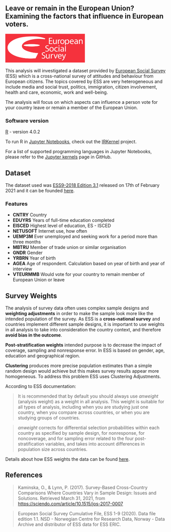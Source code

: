 ## Leave or remain in the European Union? Examining the factors that influence in European voters.

<img src="https://github.com/pessini/european-voters/blob/main/img/ESS-logo.png" alt="European Social Survey" width="250"/><br>

This analysis will investigated a dataset provided by [European Social Survey](https://www.europeansocialsurvey.org/) (ESS) which is a cross-national survey of attitudes and behaviour from European citizens. The topics covered by ESS are very heterogeneous and include media and social trust, politics, immigration, citizen involvement, health and care, economic, work and well-being.

The analysis will focus on which aspects can influence a person vote for your country leave or remain a member of the European Union. 

### Software version

[R](https://www.r-project.org/foundation/) - version 4.0.2

To run R in [Jupyter Notebooks](https://jupyter.org/), check out the [IRKernel](https://irkernel.github.io/) project.

For a list of supported programming languages in Jupyter Notebooks, please refer to the [Jupyter kernels](https://github.com/jupyter/jupyter/wiki/Jupyter-kernels) page in GitHub.

## Dataset

The dataset used was [ESS9-2018 Edition 3.1](https://www.europeansocialsurvey.org/docs/round9/survey/ESS9_data_documentation_report_e03_1.pdf) released on 17th of February 2021 and it can be founded [here](https://github.com/pessini/european-voters/blob/main/ESS9e03_1.sav).

### Features

- __CNTRY__ Country
- __EDUYRS__ Years of full-time education completed
- __EISCED__ Highest level of education, ES - ISCED
- __NETUSOFT__ Internet use, how often
- __UEMP3M__ Ever unemployed and seeking work for a period more than three months
- __MBTRU__ Member of trade union or similar organisation
- __GNDR__ Gender
- __YRBRN__  Year of birth
- __AGEA__ Age of respondent. Calculation based on year of birth and year of interview
- __VTEURMMB__ Would vote for your country to remain member of European Union or leave

## Survey Weights

The analysis of survey data often uses complex sample designs and __weighting adjustments__ in order to make the sample look more like the intended population of the survey. As ESS is a __cross-national survey__ and countries implement different sample designs, it is important to use weights in all analysis to take into consideration the country context, and therefore __avoid bias in the outcome__.

__Post-stratification weights__ intended purpose is to decrease the impact of coverage, sampling and nonresponse error. In ESS is based on gender, age, education and geographical region.

__Clustering__ produces more precise population estimates than a simple random design would achieve but this makes survey results appear more homogeneous. To address this problem ESS uses Clustering Adjustments.

According to ESS documentation:

> It is recommended that by default you should always use *anweight* (analysis 
> weight) as a weight in all analysis. This weight is suitable for all types of analysis, 
> including when you are studying just one country, when you compare across 
> countries, or when you are studying groups of countries. 

> *anweight* corrects for differential selection probabilities within each country as 
> specified by sample design, for nonresponse, for noncoverage, and for sampling 
> error related to the four post-stratification variables, and takes into account 
> differences in population size across countries. 

Details about how ESS weights the data can be found [here](https://www.europeansocialsurvey.org/docs/methodology/ESS_weighting_data_1_1.pdf).

## References

> Kaminska, O., & Lynn, P. (2017). Survey-Based Cross-Country Comparisons Where Countries Vary in Sample Design: Issues and Solutions. Retrieved March 31, 2021, from https://sciendo.com/article/10.1515/jos-2017-0007

> European Social Survey Cumulative File, ESS 1-9 (2020). Data file edition 1.1. NSD - Norwegian Centre for Research Data, Norway - Data Archive and distributor of ESS data for ESS ERIC.